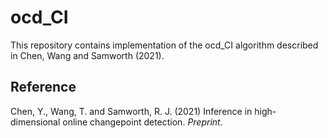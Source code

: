 # ocd_CI
This repository contains implementation of the ocd_CI algorithm described in Chen, Wang and Samworth (2021).

## Reference
Chen, Y., Wang, T. and Samworth, R. J. (2021) Inference in high-dimensional online changepoint detection. *Preprint*.
